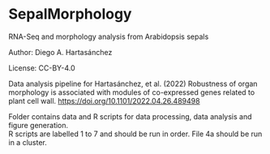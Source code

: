 # SepalMorphology
RNA-Seq and morphology analysis from Arabidopsis sepals 

Author: Diego A. Hartasánchez

License: CC-BY-4.0

Data analysis pipeline for Hartasánchez, et al. (2022) Robustness of organ morphology is associated with modules of co-expressed genes related to plant cell wall.
https://doi.org/10.1101/2022.04.26.489498

Folder contains data and R scripts for data processing, data analysis and figure generation.  
R scripts are labelled 1 to 7 and should be run in order.
File 4a should be run in a cluster. 

